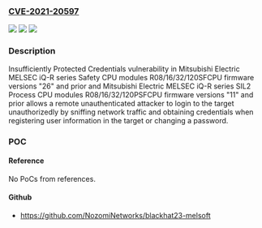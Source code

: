### [CVE-2021-20597](https://cve.mitre.org/cgi-bin/cvename.cgi?name=CVE-2021-20597)
![](https://img.shields.io/static/v1?label=Product&message=Mitsubishi%20Electric%20MELSEC%20iQ-R%20series%20Safety%20CPU%20modules%20R08%2F16%2F32%2F120SFCPU%3B%20Mitsubishi%20Electric%20MELSEC%20iQ-R%20series%20SIL2%20Process%20CPU%20modules%20R08%2F16%2F32%2F120PSFCPU&color=blue)
![](https://img.shields.io/static/v1?label=Version&message=%3D%20Mitsubishi%20Electric%20MELSEC%20iQ-R%20series%20Safety%20CPU%20modules%20R08%2F16%2F32%2F120SFCPU%20firmware%20versions%20%2226%22%20and%20prior%20&color=brighgreen)
![](https://img.shields.io/static/v1?label=Vulnerability&message=Insufficiently%20Protected%20Credentials&color=brighgreen)

### Description

Insufficiently Protected Credentials vulnerability in Mitsubishi Electric MELSEC iQ-R series Safety CPU modules R08/16/32/120SFCPU firmware versions "26" and prior and Mitsubishi Electric MELSEC iQ-R series SIL2 Process CPU modules R08/16/32/120PSFCPU firmware versions "11" and prior allows a remote unauthenticated attacker to login to the target unauthorizedly by sniffing network traffic and obtaining credentials when registering user information in the target or changing a password.

### POC

#### Reference
No PoCs from references.

#### Github
- https://github.com/NozomiNetworks/blackhat23-melsoft

